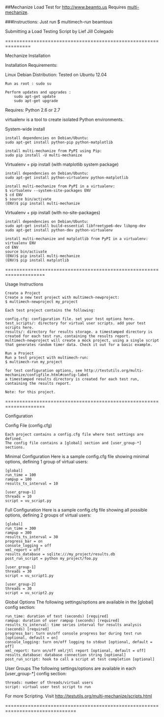 ##Mechanize Load Test for http://www.beamto.us
Requires [multi-mechanize](https://github.com/cgoldberg/multi-mechanize).

###Instructions:
	Just run 
		$ multimech-run beamtous

Submitting a Load Testing Script by Lief Jill Colegado

===============================================================

Mechanize Installation

Installation Requirements:

Linux Debian Distribution: 
	Tested on Ubuntu 12.04 
	
	Run as root : sudo su

	Perform updates and upgrades : 
		sudo apt-get update
		sudo apt-get upgrade

Requires: Python 2.6 or 2.7 

virtualenv is a tool to create isolated Python environments.

System-wide install
	
	install dependencies on Debian/Ubuntu:
	sudo apt-get install python-pip python-matplotlib

	install multi-mechanize from PyPI using Pip:
	sudo pip install -U multi-mechanize

Virtualenv + pip install (with matplotlib system package)
	
	install dependencies on Debian/Ubuntu:
	sudo apt-get install python-virtualenv python-matplotlib

	install multi-mechanize from PyPI in a virtualenv:
	$ virtualenv --system-site-packages ENV
	$ cd ENV
	$ source bin/activate
	(ENV)$ pip install multi-mechanize

Virtualenv + pip install (with no-site-packages)

	install dependencies on Debian/Ubuntu:
	sudo apt-get install build-essential libfreetype6-dev libpng-dev
	sudo apt-get install python-dev python-virtualenv

	install multi-mechanize and matplotlib from PyPI in a virtualenv:
	virtualenv ENV
 	cd ENV
	source bin/activate
	(ENV)$ pip install multi-mechanize
	(ENV)$ pip install matplotlib
====================================================================

Usage Instructions

	Create a Project
	Create a new test project with multimech-newproject:
	$ multimech-newproject my_project

	Each test project contains the following:

	config.cfg: configuration file. set your test options here.
	test_scripts/: directory for virtual user scripts. add your test scripts here.
	results/: directory for results storage. a timestamped directory is created for each test run, containing the results report.
	multimech-newproject will create a mock project, using a single script that generates random timer data. Check it out for a basic example.

	Run a Project
	Run a test project with multimech-run:
	$ multimech-run my_project

	for test configuration options, see http://testutils.org/multi-mechanize/configfile.html#config-label
	a timestamped results directory is created for each test run, containing the results report.

	Note: for this project. 


====================================================================

Configuration

Config File (config.cfg)

	Each project contains a config.cfg file where test settings are defined.
	The config file contains a [global] section and [user_group-*] sections.

Minimal Configuration
	Here is a sample config.cfg file showing minimal options, defining 1 group of virtual users:

	[global]
	run_time = 100
	rampup = 100
	results_ts_interval = 10

	[user_group-1]
	threads = 10
	script = vu_script.py

Full Configuration
	Here is a sample config.cfg file showing all possible options, defining 2 groups of virtual users:

	[global]
	run_time = 300
	rampup = 300
	results_ts_interval = 30
	progress_bar = on
	console_logging = off
	xml_report = off
	results_database = sqlite:///my_project/results.db
	post_run_script = python my_project/foo.py

	[user_group-1]
	threads = 30
	script = vu_script1.py

	[user_group-2]
	threads = 30
	script = vu_script2.py

Global Options
	The following settings/options are available in the [global] config section:

	run_time: duration of test (seconds) [required]
	rampup: duration of user rampup (seconds) [required]
	results_ts_interval: time series interval for results analysis (seconds) [required]
	progress_bar: turn on/off console progress bar during test run [optional, default = on]
	console_logging: turn on/off logging to stdout [optional, default = off]
	xml_report: turn on/off xml/jtl report [optional, default = off]
	results_database: database connection string [optional]
	post_run_script: hook to call a script at test completion [optional]

User Groups
	The following settings/options are available in each [user_group-*] config section:

	threads: number of threads/virtual users
	script: virtual user test script to run

For more Scripting. Visit http://testutils.org/multi-mechanize/scripts.html

===============================================================================

